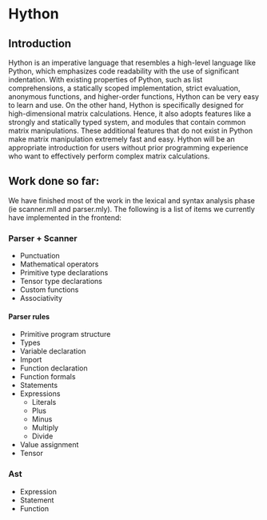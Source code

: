 # Hython

## Introduction

Hython is an imperative language that resembles a high-level language like Python, which emphasizes code readability with the use of significant indentation. With existing properties of Python, such as list comprehensions, a statically scoped implementation, strict evaluation, anonymous functions, and higher-order functions, Hython can be very easy to learn and use. On the other hand, Hython is specifically designed for high-dimensional matrix calculations. Hence, it also adopts features like a strongly and statically typed system, and modules that contain common matrix manipulations. These additional features that do not exist in Python make matrix manipulation extremely fast and easy. Hython will be an appropriate introduction for users without prior programming experience who want to effectively perform complex matrix calculations. 

## Work done so far:
We have finished most of the work in the lexical and syntax analysis phase (ie scanner.mll and parser.mly). The following is a list of items we currently have implemented in the frontend:

### Parser + Scanner
* Punctuation
* Mathematical operators
* Primitive type declarations
* Tensor type declarations
* Custom functions
* Associativity

#### Parser rules
* Primitive program structure
* Types
* Variable declaration
* Import
* Function declaration
* Function formals
* Statements
* Expressions
  * Literals
  * Plus
  * Minus
  * Multiply
  * Divide
* Value assignment
* Tensor

### Ast
* Expression
* Statement 
* Function 
